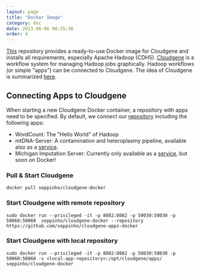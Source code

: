 ```yaml
---
layout: page
title: "Docker Image"
category: doc
date: 2013-06-06 08:55:36
order: 4
---
```


[This](https://github.com/seppinho/cloudgene-docker) repository provides a ready-to-use Docker image for Cloudgene and installs all requirements, especially Apache Hadoop (CDH5).
[Cloudgene](http://cloudgene.uibk.ac.at) is a workflow system for managing Hadoop jobs graphically. Hadoop workflows (or simple "apps") can be connected to Cloudgene. The idea of Cloudgene is summarized [here](http://seppinho.github.io/cloudgene/hadoop/2015/08/27/cloudgene/).

## Connecting Apps to Cloudgene
When starting a new Cloudgene Docker container, a repository with apps need to be specified. By default, we connect our [repository](https://github.com/seppinho/cloudgene-apps-docker) including the following apps:

- WordCount: The "Hello World" of Hadoop
- mtDNA-Server: A contamination and heteroplasmy pipeline, available also as a [service](http://mtdna-server.uibk.ac.at).
- Michigan Imputation Server: Currently only available as a [service](https://imputationserver.sph.umich.edu/), but soon on Docker!

### Pull & Start Cloudgene

	docker pull seppinho/cloudgene-docker

### Start Cloudgene with remote repository

	sudo docker run --privileged -it -p 8082:8082 -p 50030:50030 -p 50060:50060  seppinho/cloudgene-docker --repository https://github.com/seppinho/cloudgene-apps-docker

### Start Cloudgene with local repository

	sudo docker run --privileged -it -p 8082:8082 -p 50030:50030 -p 50060:50060 -v <local-app-repository>:/opt/cloudgene/apps/ seppinho/cloudgene-docker
